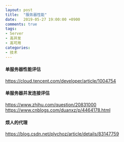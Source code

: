 ```yaml
---
layout: post
title:  "服务器性能"
date:   2019-05-27 19:00:00 +0900
comments: true
tags:
- Server 
- 高并发
- 高可用
categories:
- 技术
---
```

#### 单服务器性能评估
<https://cloud.tencent.com/developer/article/1004754>

#### 单服务器并发连接评估
<https://www.zhihu.com/question/20831000>
<https://www.cnblogs.com/duanxz/p/4464178.html>

#### 烦人的代理
<https://blog.csdn.net/plychoz/article/details/83147759>
